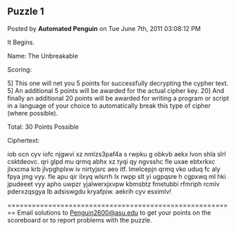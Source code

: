 ## Puzzle 1
Posted by **Automated Penguin** on Tue June 7th, 2011 03:08:12 PM

It Begins.

Name: The Unbreakable

Scoring:

5] This one will net you 5 points for successfully decrypting the cypher text. 
5] An additional 5 points will be awarded for the actual cipher key.
20] And finally an additional 20 points will be awarded for writing a program or script in a language of your choice to automatically break this type of cipher (where possible).

Total: 30 Points Possible

Ciphertext:

iob ocn cyv iofc njgwvi xz nmlzs3paf4a s rwpku g obkvb aekx lvon shla slrl csktdeovc. qri glpd mu qrmq abhx xz tyqi qy ngvsshc fle uxae ebtxrkxc jlxxcma krb jlvpghplxw iv nirtyjsrc aeo itf. lmelcepjn qrmq vko uduq fc aly fpya jmg vyy. fle apu qir ilxyq wlsrrh lx rwpp slt yi ugpqsre h cgpxwq ml hki jpudeeet vyy apho uwpzr yjalwerxjxvpw kbmsbtz fmetubbi rfmriph rcmlv pderxzqsgya lb adsiswgdu kryafpiw. aekrih cyv esximlv!

========================================================
Email solutions to <!-- e --><a href="mailto:Penguin2600@asu.edu">Penguin2600@asu.edu</a><!-- e --> to get your points on the scoreboard or to report problems with the puzzle.
